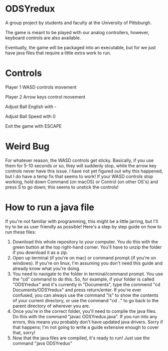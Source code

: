 # ODSYredux

A group project by students and faculty at the University of Pittsburgh.

The game is meant to be played with our analog controllers, however, keyboard controls are also available.

Eventually, the game will be packaged into an executable, but for we just have java files that require a little extra work to run.

# Controls
  Player 1
  WASD controls movement
  
  Player 2
  Arrow keys control movement
  
  Adjust Ball English with -
  
  Adjust Ball Speed with 0
  
  Exit the game with ESCAPE
  
# Weird Bug
  For whatever reason, the WASD controls get sticky. Basically, if you use them for 5-10 seconds or so, they will suddenly stop, while the arrow key controls never have this issue. I have not yet figured out why this happened, but I do have a temp fix that seems to work! If your WASD controls stop working, hold down Command (on macOS) or Control (on other OS's) and press S to go down; this seems to unstick the controls!

# How to run a java file
  If you're not familiar with programming, this might be a little jarring, but I'll try to be as user friendly as possible!
  Here's a step by step guide on how to run these files:
  1. Download this whole repository to your computer. You do this with the green button at the top right-hand corner. You'll have to unzip the folder if you download it as a zip.
  2. Open up terminal (if you're on mac) or command prompt (if you're on windows). If you're on linux, I'm assuming you don't need this guide and already know what you're doing.
  3. You need to navigate to the folder in terminal/command prompt. You use the "cd" command to do this. So, for example, if your folder is called "ODSYredux" and it's currently in "Documents", type the commend "cd Documents/ODSYredux" and press return/enter. If you're ever confused, you can always use the command "ls" to show the contents of your current directory, or use the command "cd .." to go back to the parent directory of wherever you are. 
  4. Once you're in the correct folder, you'll need to compile the java files. Do this with the command "javac ODSYredux.java". If you run into any errors, this means you probably don't have updated java drivers. Sorry if that happens; I'm not going to write a guide extensive enough to cover that, sorry! 
  5. Now that the java files are compiled, it's ready to run! Just use the command "java ODSYredux"

